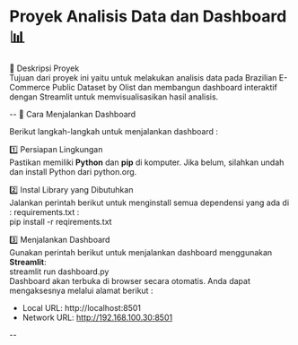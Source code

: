 # Proyek Analisis Data dan Dashboard 📊

📌 Deskripsi Proyek<br>
Tujuan dari proyek ini yaitu untuk melakukan analisis data pada Brazilian E-Commerce Public Dataset by Olist dan membangun dashboard interaktif dengan Streamlit untuk memvisualisasikan hasil analisis.

--
📎 Cara Menjalankan Dashboard<br> 

Berikut langkah-langkah untuk menjalankan dashboard :<br>

1️⃣ Persiapan Lingkungan<br>
Pastikan memiliki **Python** dan **pip** di komputer. Jika belum, silahkan undah dan install Python dari python.org.<br>

2️⃣ Instal Library yang Dibutuhkan<br>
Jalankan perintah berikut untuk menginstall semua dependensi yang ada di : requirements.txt :<br>
pip install -r reqirements.txt<br> 

3️⃣ Menjalankan Dashboard<br>
Gunakan perintah berikut untuk menjalankan dashboard menggunakan **Streamlit**:<br>
streamlit run dashboard.py<br>
Dashboard akan terbuka di browser secara otomatis. Anda dapat mengaksesnya melalui alamat berikut :<br>
* Local URL: http://localhost:8501<br>
* Network URL: http://192.168.100.30:8501<br>

-- 
